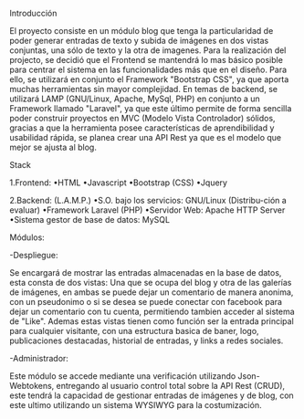 Introducción 

El proyecto consiste en un módulo blog que tenga la particularidad de poder generar entradas de texto y subida de imágenes en dos vistas conjuntas, una sólo de texto y la otra de imagenes. Para la realización del projecto, se decidió que el Frontend se mantendrá lo mas básico posible para centrar el sistema en las funcionalidades más que en el diseño. Para ello, se utilizará en conjunto el Framework "Bootstrap CSS", ya que aporta muchas herramientas sin mayor complejidad. En temas de backend, se utilizará LAMP (GNU/Linux, Apache, MySql, PHP) en conjunto a un Framework llamado "Laravel", ya que este último permite de forma sencilla poder construir proyectos en MVC (Modelo Vista Controlador) sólidos, gracias a que la herramienta posee características de aprendibilidad y usabilidad rápida, se planea crear una API Rest ya que es el modelo que mejor se ajusta al blog.

Stack

1.Frontend:
•HTML
•Javascript
•Bootstrap (CSS)
•Jquery

2.Backend: (L.A.M.P.)
•S.O.  bajo  los  servicios:  GNU/Linux  (Distribu-ción a evaluar)
•Framework Laravel (PHP)
•Servidor Web: Apache HTTP Server
•Sistema gestor de base de datos: MySQL


Módulos:

-Despliegue:

Se encargará de mostrar las entradas almacenadas en la base de datos, esta consta de dos vistas: Una que se ocupa del blog y otra de las galerías de imágenes, en ambas se puede dejar un comentario de manera anonima, con un pseudonimo o si se desea se puede conectar con facebook para dejar un comentario con tu cuenta, permitiendo tambien acceder al sistema de "Like". Ademas estas vistas tienen como función ser la entrada principal para cualquier visitante, con una estructura basica de baner, logo, publicaciones destacadas, historial de entradas, y links a redes sociales.

-Administrador:

Este módulo se accede mediante una verificación utilizando Json-Webtokens, entregando al usuario control total sobre la API Rest (CRUD), este tendrá la capacidad de gestionar entradas de imágenes y de blog, con este ultimo utilizando un sistema WYSIWYG para la costumización.
